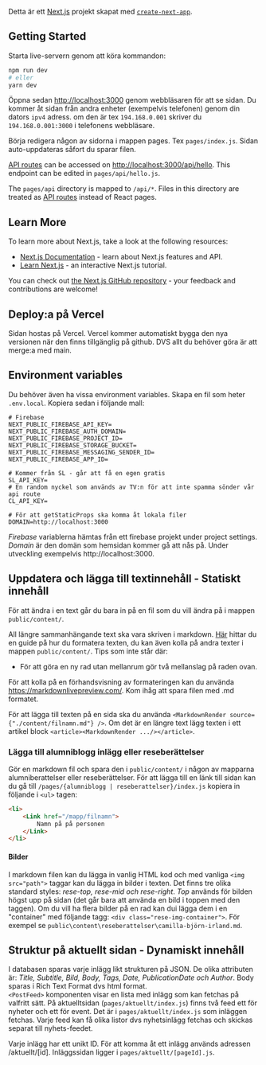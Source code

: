 Detta är ett [Next.js](https://nextjs.org/) projekt skapat med [`create-next-app`](https://github.com/vercel/next.js/tree/canary/packages/create-next-app).

## Getting Started

Starta live-servern genom att köra kommandon:

```bash
npm run dev
# eller
yarn dev
```

Öppna sedan [http://localhost:3000](http://localhost:3000) genom webbläsaren för att se sidan. Du kommer åt sidan från andra enheter (exempelvis telefonen) genom din dators `ipv4` adress. om den är tex `194.168.0.001` skriver du `194.168.0.001:3000` i telefonens webbläsare.

Börja redigera någon av sidorna i mappen pages. Tex `pages/index.js`. Sidan auto-uppdateras såfort du sparar filen.

[API routes](https://nextjs.org/docs/api-routes/introduction) can be accessed on [http://localhost:3000/api/hello](http://localhost:3000/api/hello). This endpoint can be edited in `pages/api/hello.js`.

The `pages/api` directory is mapped to `/api/*`. Files in this directory are treated as [API routes](https://nextjs.org/docs/api-routes/introduction) instead of React pages.

## Learn More

To learn more about Next.js, take a look at the following resources:

- [Next.js Documentation](https://nextjs.org/docs) - learn about Next.js features and API.
- [Learn Next.js](https://nextjs.org/learn) - an interactive Next.js tutorial.

You can check out [the Next.js GitHub repository](https://github.com/vercel/next.js/) - your feedback and contributions are welcome!

## Deploy:a på Vercel

Sidan hostas på Vercel. Vercel kommer automatiskt bygga den nya versionen när den finns tillgänglig på github. DVS allt du behöver göra är att merge:a med main.

## Environment variables

Du behöver även ha vissa environment variables. Skapa en fil som heter `.env.local`. Kopiera sedan i följande mall:

```
# Firebase
NEXT_PUBLIC_FIREBASE_API_KEY=
NEXT_PUBLIC_FIREBASE_AUTH_DOMAIN=
NEXT_PUBLIC_FIREBASE_PROJECT_ID=
NEXT_PUBLIC_FIREBASE_STORAGE_BUCKET=
NEXT_PUBLIC_FIREBASE_MESSAGING_SENDER_ID=
NEXT_PUBLIC_FIREBASE_APP_ID=

# Kommer från SL - går att få en egen gratis
SL_API_KEY=
# En random nyckel som används av TV:n för att inte spamma sönder vår api route
CL_API_KEY=

# För att getStaticProps ska komma åt lokala filer
DOMAIN=http://localhost:3000
```

_Firebase_ variablerna hämtas från ett firebase projekt under project settings.  
_Domain_ är den domän som hemsidan kommer gå att nås på. Under utveckling exempelvis http://localhost:3000.

## Uppdatera och lägga till textinnehåll - Statiskt innehåll

För att ändra i en text går du bara in på en fil som du vill ändra på i mappen `public/content/`.

All längre sammanhängande text ska vara skriven i markdown. [Här](https://www.markdownguide.org/cheat-sheet/) hittar du en guide på hur du formatera texten, du kan även kolla på andra texter i mappen `public/content/`. Tips som inte står där:

- För att göra en ny rad utan mellanrum gör två mellanslag på raden ovan.

För att kolla på en förhandsvisning av formateringen kan du använda https://markdownlivepreview.com/. Kom ihåg att spara filen med .md formatet.

För att lägga till texten på en sida ska du använda `<MarkdownRender source={"./content/filnamn.md"} />`. Om det är en längre text lägg texten i ett artikel block `<article><MarkdownRender .../></article>`.

### Lägga till alumniblogg inlägg eller reseberättelser

Gör en markdown fil och spara den i `public/content/` i någon av mapparna alumniberattelser eller reseberättelser. För att lägga till en länk till sidan kan du gå till `/pages/{alumniblogg | reseberattelser}/index.js` kopiera in följande i `<ul>` tagen:

```html
<li>
    <Link href="/mapp/filnamn">
        Namn på på personen
    </Link>
</li>
```

#### Bilder

I markdown filen kan du lägga in vanlig HTML kod och med vanliga `<img src="path">` taggar kan du lägga in bilder i texten. Det finns tre olika standard styles: _rese-top, rese-mid och rese-right_. _Top_ används för bilden högst upp på sidan (det går bara att använda en bild i toppen med den taggen). Om du vill ha flera bilder på en rad kan dui lägga dem i en "container" med följande tagg: `<div class="rese-img-container">`. För exempel se `public\content\reseberattelser\camilla-björn-irland.md`.

## Struktur på aktuellt sidan - Dynamiskt innehåll

I databasen sparas varje inlägg likt strukturen på JSON. De olika attributen är: _Title, Subtitle, Bild, Body, Tags, Date, PublicationDate och Author_. Body sparas i Rich Text Format dvs html format.  
`<PostFeed>` komponenten visar en lista med inlägg som kan fetchas på valfritt sätt.
På aktuelltsidan (`pages/aktuellt/index.js`) finns två feed ett för nyheter och ett för event. Det är i `pages/aktuellt/index.js` som inläggen fetchas. Varje feed kan få olika listor dvs nyhetsinlägg fetchas och skickas separat till nyhets-feedet.

Varje inlägg har ett unikt ID. För att komma åt ett inlägg används adressen /aktuellt/[id]. Inläggssidan ligger i `pages/aktuellt/[pageId].js`.
